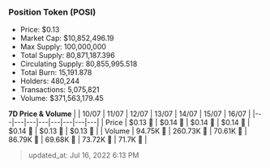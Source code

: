 
  ### Position Token (POSI)
  - Price: $0.13
  - Market Cap: $10,852,496.19
  - Max Supply: 100,000,000
  - Total Supply: 80,871,187.396
  - Circulating Supply: 80,855,995.518
  - Total Burn: 15,191.878
  - Holders: 480,244
  - Transactions: 5,075,821
  - Volume: $371,563,179.45

  **7D Price & Volume**
  | | 10&#x2F;07 | 11&#x2F;07 | 12&#x2F;07 | 13&#x2F;07 | 14&#x2F;07 | 15&#x2F;07 | 16&#x2F;07 |
  |---|---|---|---|---|---|---|---|
  | Price | $0.13 🔻 | $0.14 🚀 | $0.14 🔻 | $0.14 🔻 | $0.14 🚀 | $0.13 🔻 | $0.13 🚀 |
  | Volume | 94.75K 🚀 | 260.73K 🚀 | 70.61K 🔻 | 86.79K 🚀 | 69.68K 🔻 | 73.72K 🚀 | 71.7K 🔻 |

  > updated_at: Jul 16, 2022 6:13 PM
